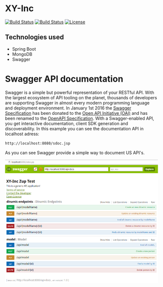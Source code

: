 # XY-Inc

[![Build Status](https://travis-ci.org/leandrocgsi/xy-inc.svg?branch=master)](https://travis-ci.org/leandrocgsi/xy-inc)
[![Build Status](https://circleci.com/gh/leandrocgsi/xy-inc.svg?&style=shield)](https://circleci.com/gh/leandrocgsi/xy-inc/)
[![License](https://img.shields.io/badge/license-Apache%20License%202.0-blue.svg?maxAge=2592000)](https://github.com/leandrocgsi/xy-inc/blob/master/LICENSE.txt)

## Technologies used

- Spring Boot
- MongoDB
- Swagger

# Swagger API documentation 

Swagger is a simple but powerful representation of your RESTful API. With the largest ecosystem of API tooling on the planet, thousands of developers are supporting Swagger in almost every modern programming language and deployment environment. In January 1st 2016 the [Swagger Specification](http://swagger.io/) has been donated to the [Open API Initiative (OAI)](https://openapis.org/) and has been renamed to the [OpenAPI Specification](https://openapis.org/). With a Swagger-enabled API, you get interactive documentation, client SDK generation and discoverability. In this example you can see the documentation API in localhost adress:

```sh
http://localhost:8080/sdoc.jsp
```

As you can see Swagger provide a simple way to document US API's.

![Example Page](https://github.com/leandrocgsi/xy-inc/blob/master/img/swagger_documentation.png?raw=true)
